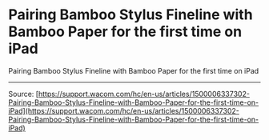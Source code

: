 # Pairing Bamboo Stylus Fineline with Bamboo Paper for the first time on iPad

Pairing Bamboo Stylus Fineline with Bamboo Paper for the first time on iPad

---
Source: [https://support.wacom.com/hc/en-us/articles/1500006337302-Pairing-Bamboo-Stylus-Fineline-with-Bamboo-Paper-for-the-first-time-on-iPad](https://support.wacom.com/hc/en-us/articles/1500006337302-Pairing-Bamboo-Stylus-Fineline-with-Bamboo-Paper-for-the-first-time-on-iPad)
